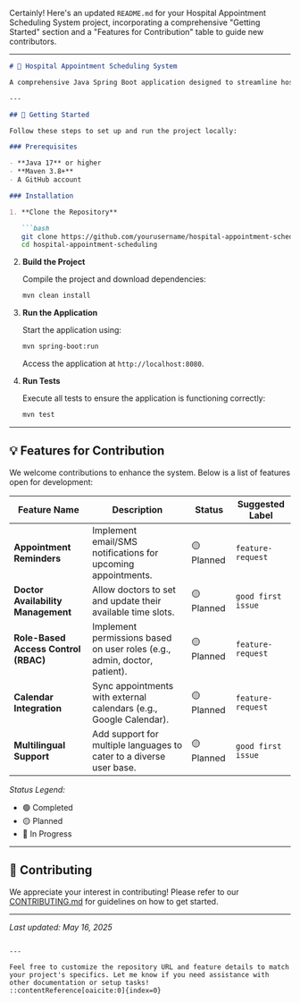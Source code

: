 Certainly! Here's an updated `README.md` for your Hospital Appointment Scheduling System project, incorporating a comprehensive "Getting Started" section and a "Features for Contribution" table to guide new contributors.

---

````markdown
# 🏥 Hospital Appointment Scheduling System

A comprehensive Java Spring Boot application designed to streamline hospital appointment scheduling, enhancing patient care and administrative efficiency.

---

## 🚀 Getting Started

Follow these steps to set up and run the project locally:

### Prerequisites

- **Java 17** or higher
- **Maven 3.8+**
- A GitHub account

### Installation

1. **Clone the Repository**

   ```bash
   git clone https://github.com/yourusername/hospital-appointment-scheduling.git
   cd hospital-appointment-scheduling
````

2. **Build the Project**

   Compile the project and download dependencies:

   ```bash
   mvn clean install
   ```

3. **Run the Application**

   Start the application using:

   ```bash
   mvn spring-boot:run
   ```

   Access the application at `http://localhost:8080`.

4. **Run Tests**

   Execute all tests to ensure the application is functioning correctly:

   ```bash
   mvn test
   ```

---

## 💡 Features for Contribution

We welcome contributions to enhance the system. Below is a list of features open for development:

| Feature Name                         | Description                                                               | Status     | Suggested Label    |
| ------------------------------------ | ------------------------------------------------------------------------- | ---------- | ------------------ |
| **Appointment Reminders**            | Implement email/SMS notifications for upcoming appointments.              | 🟡 Planned | `feature-request`  |
| **Doctor Availability Management**   | Allow doctors to set and update their available time slots.               | 🟡 Planned | `good first issue` |
| **Role-Based Access Control (RBAC)** | Implement permissions based on user roles (e.g., admin, doctor, patient). | 🟡 Planned | `feature-request`  |
| **Calendar Integration**             | Sync appointments with external calendars (e.g., Google Calendar).        | 🟡 Planned | `feature-request`  |
| **Multilingual Support**             | Add support for multiple languages to cater to a diverse user base.       | 🟡 Planned | `good first issue` |

*Status Legend:*

* 🟢 Completed
* 🟡 Planned
* 🔴 In Progress

---

## 🤝 Contributing

We appreciate your interest in contributing! Please refer to our [CONTRIBUTING.md](./CONTRIBUTING.md) for guidelines on how to get started.

---

*Last updated: May 16, 2025*

```

---

Feel free to customize the repository URL and feature details to match your project's specifics. Let me know if you need assistance with other documentation or setup tasks!
::contentReference[oaicite:0]{index=0}
 
```
